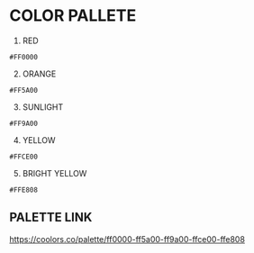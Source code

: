 # COLOR PALLETE

1. RED

```
#FF0000
```

2. ORANGE

```
#FF5A00
```

3. SUNLIGHT

```
#FF9A00
```

4. YELLOW

```
#FFCE00
```

5. BRIGHT YELLOW

```
#FFE808
```

## PALETTE LINK

https://coolors.co/palette/ff0000-ff5a00-ff9a00-ffce00-ffe808
